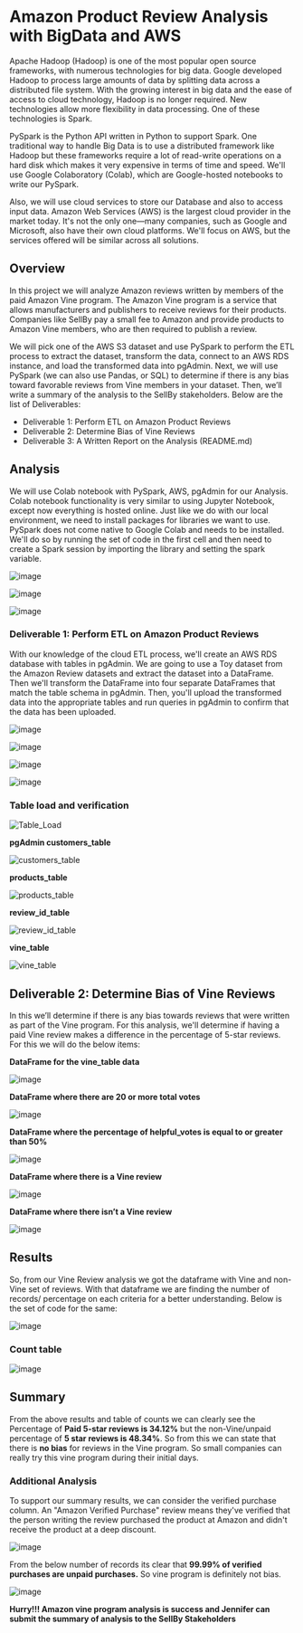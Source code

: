 # Amazon Product Review Analysis with BigData and AWS

Apache Hadoop (Hadoop) is one of the most popular open source frameworks, with numerous technologies for big data. Google developed Hadoop to process large amounts of data by splitting data across a distributed file system. With the growing interest in big data and the ease of access to cloud technology, Hadoop is no longer required. New technologies allow more flexibility in data processing. One of these technologies is Spark. 

PySpark is the Python API written in Python to support Spark. One traditional way to handle Big Data is to use a distributed framework like Hadoop but these frameworks require a lot of read-write operations on a hard disk which makes it very expensive in terms of time and speed. We'll use Google Colaboratory (Colab), which are Google-hosted notebooks to write our PySpark.

Also, we will use cloud services to store our Database and also to access input data. Amazon Web Services (AWS) is the largest cloud provider in the market today. It's not the only one—many companies, such as Google and Microsoft, also have their own cloud platforms. We'll focus on AWS, but the services offered will be similar across all solutions.

## Overview

In this project we will analyze Amazon reviews written by members of the paid Amazon Vine program. The Amazon Vine program is a service that allows manufacturers and publishers to receive reviews for their products. Companies like SellBy pay a small fee to Amazon and provide products to Amazon Vine members, who are then required to publish a review.

We will pick one of the AWS S3 dataset and use PySpark to perform the ETL process to extract the dataset, transform the data, connect to an AWS RDS instance, and load the transformed data into pgAdmin. Next, we will use PySpark (we can also use Pandas, or SQL) to determine if there is any bias toward favorable reviews from Vine members in your dataset. Then, we’ll write a summary of the analysis to the SellBy stakeholders. Below are the list of Deliverables:

  * Deliverable 1: Perform ETL on Amazon Product Reviews
  * Deliverable 2: Determine Bias of Vine Reviews
  * Deliverable 3: A Written Report on the Analysis (README.md)

## Analysis

We will use Colab notebook with PySpark, AWS, pgAdmin for our Analysis. Colab notebook functionality is very similar to using Jupyter Notebook, except now everything is hosted online. Just like we do with our local environment, we need to install packages for libraries we want to use. PySpark does not come native to Google Colab and needs to be installed. We'll do so by running the set of code in the first cell and then need to create a Spark session by importing the library and setting the spark variable.

![image](https://user-images.githubusercontent.com/85472349/135903089-2186a55a-1a19-4a91-b3eb-5b8083b3ebb1.png)


![image](https://user-images.githubusercontent.com/85472349/135903121-5509454f-7363-4117-901f-a4b697160d6a.png)


![image](https://user-images.githubusercontent.com/85472349/135903175-54a3ab44-36b6-4f6f-a299-9bbd224e26c2.png)

### Deliverable 1: Perform ETL on Amazon Product Reviews

With our knowledge of the cloud ETL process, we'll create an AWS RDS database with tables in pgAdmin. We are going to use a Toy dataset from the Amazon Review datasets and extract the dataset into a DataFrame. Then we'll transform the DataFrame into four separate DataFrames that match the table schema in pgAdmin. Then, you'll upload the transformed data into the appropriate tables and run queries in pgAdmin to confirm that the data has been uploaded.

![image](https://user-images.githubusercontent.com/85472349/135903600-b089e634-9729-4c64-8bc1-f215b0f2a1d9.png)


![image](https://user-images.githubusercontent.com/85472349/135903624-5d6acfc2-2769-4ceb-824a-173fb5cb1dcd.png)


![image](https://user-images.githubusercontent.com/85472349/135903668-b022ea28-5f06-48f3-88c4-a72ed3f4bff8.png)


![image](https://user-images.githubusercontent.com/85472349/135903709-41d17ba3-26a7-4d94-8c29-082b25c410dc.png)

### Table load and verification


![Table_Load](https://github.com/saranyadurairaju/Module16-BigData-Analysis/blob/main/Challenge/Table_Verification/AWS_Table_Load.jpg)


**pgAdmin customers_table**


![customers_table](https://github.com/saranyadurairaju/Module16-BigData-Analysis/blob/main/Challenge/Table_Verification/Customers_table.PNG)

**products_table**


![products_table](https://github.com/saranyadurairaju/Module16-BigData-Analysis/blob/main/Challenge/Table_Verification/Products_table.PNG)

**review_id_table**


![review_id_table](https://github.com/saranyadurairaju/Module16-BigData-Analysis/blob/main/Challenge/Table_Verification/Review_id_table.PNG)

**vine_table**


![vine_table](https://github.com/saranyadurairaju/Module16-BigData-Analysis/blob/main/Challenge/Table_Verification/Vine_table.PNG)


## Deliverable 2: Determine Bias of Vine Reviews

In this we’ll determine if there is any bias towards reviews that were written as part of the Vine program. For this analysis, we'll determine if having a paid Vine review makes a difference in the percentage of 5-star reviews. For this we will do the below items:

**DataFrame for the vine_table data**

![image](https://user-images.githubusercontent.com/85472349/135905039-c5198bb0-b1d0-46df-a6b4-770a45993176.png)

**DataFrame where there are 20 or more total votes**

![image](https://user-images.githubusercontent.com/85472349/135905170-1a326902-d8a3-4bc6-b335-fcbe56e471d7.png)

**DataFrame where the percentage of helpful_votes is equal to or greater than 50%**

![image](https://user-images.githubusercontent.com/85472349/135905284-f8fafb0e-07c8-40cd-b8b0-acddf2dfb868.png)

**DataFrame where there is a Vine review**

![image](https://user-images.githubusercontent.com/85472349/135905436-643a9440-e0f2-4697-a67d-7e1af742a2bc.png)

**DataFrame where there isn’t a Vine review**

![image](https://user-images.githubusercontent.com/85472349/135905476-70737cd6-ac88-4a07-9600-495d814bce5e.png)

## Results

So, from our Vine Review analysis we got the dataframe with Vine and non-Vine set of reviews. With that dataframe we are finding the number of records/ percentage on each criteria for a better understanding. Below is the set of code for the same:

![image](https://user-images.githubusercontent.com/85472349/135906121-81f153a9-ced6-4161-aa05-13335b7194b1.png)

### Count table

![image](https://user-images.githubusercontent.com/85472349/135908148-5dc070df-3946-4a79-9c06-1959b5fa04e4.png)


## Summary

From the above results and table of counts we can clearly see the Percentage of **Paid 5-star reviews is 34.12%** but the non-Vine/unpaid percentage of **5 star reviews is 48.34%**. So from this we can state that there is **no bias** for reviews in the Vine program. So small companies can really try this vine program during their initial days.

### Additional Analysis

To support our summary results, we can consider the verified purchase column. An "Amazon Verified Purchase" review means they've verified that the person writing the review purchased the product at Amazon and didn't receive the product at a deep discount.

![image](https://user-images.githubusercontent.com/85472349/135907369-4a5388ee-ec20-443c-a72e-d412ac18bdeb.png)

From the below number of records its clear that **99.99% of verified purchases are unpaid purchases.** So vine program is definitely not bias.

![image](https://user-images.githubusercontent.com/85472349/135908190-e29457ea-011b-4e24-ac16-f1c817868315.png)


**Hurry!!! Amazon vine program analysis is success and Jennifer can submit the summary of analysis to the SellBy Stakeholders**


